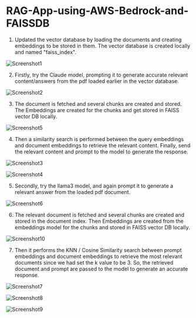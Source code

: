 # RAG-App-using-AWS-Bedrock-and-FAISSDB

1) Updated the vector database by loading the documents and creating embeddings to be stored in them. The vector database is created locally and named "faiss_index".

![Screenshot1](https://github.com/user-attachments/assets/ad1e97bd-8ae4-4f4a-9320-bf65ea55a412)

2) Firstly, try the Claude model, prompting it to generate accurate relevant content/answers from the pdf loaded earlier in the vector database.

![Screenshot2](https://github.com/user-attachments/assets/e9a2e422-1abe-4ba7-85f5-015807f460ea)

3) The document is fetched and several chunks are created and stored. The Embeddings are created for the chunks and get stored in FAISS vector DB locally.

![Screenshot5](https://github.com/user-attachments/assets/6efaa54f-fa8f-4c86-915c-efb2d2e65903)

4) Then a similarity search is performed between the query embeddings and document embeddings to retrieve the relevant content. Finally, send the relevant content and prompt to the model to generate the response.

![Screenshot3](https://github.com/user-attachments/assets/92a5e3b0-0133-48dd-92bc-62255295abf9)

![Screenshot4](https://github.com/user-attachments/assets/b2853c96-795f-4217-aaf4-ac83b0f335d1)

5) Secondly, try the llama3 model, and again prompt it to generate a relevant answer from the loaded pdf document.

![Screenshot6](https://github.com/user-attachments/assets/acf9477f-2632-41fe-bb4c-159a1110b987)

6) The relevant document is fetched and several chunks are created and stored in the document index. Then Embeddings are created from the embeddings model for the chunks and stored in FAISS vector DB locally.

![Screenshot10](https://github.com/user-attachments/assets/7a121c0d-5ec8-470a-a7bd-af145854c12c)

7) Then it performs the KNN / Cosine Similarity search between prompt embeddings and document embeddings to retrieve the most relevant documents since we had set the k value to be 3. So, the retrieved document and prompt are passed to the model to generate an accurate response.

![Screenshot7](https://github.com/user-attachments/assets/bd5b30cb-b6e7-46ed-81b2-5924fc7e9135)

![Screenshot8](https://github.com/user-attachments/assets/ce7abb8c-6ed6-4ab7-a5b5-9610631bf61b)

![Screenshot9](https://github.com/user-attachments/assets/83a5fd10-db78-4c50-bb8e-0ac3243622a2)















